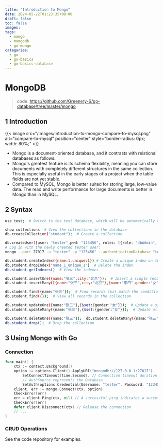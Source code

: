 ```yaml
---
title: "Introduction to Mongo"
date: 2024-05-22T01:23:35+08:00
draft: false
toc: false
images:
tags:
  - mongo
  - mongodb
  - go-mongo
categories:
  - go
  - go-basics
  - go-basics-database
---
```


# MongoDB
> code: https://github.com/Greenery-S/go-database/tree/master/mongo

## 1 Introduction

{{< image src="/images/introduction-to-mongo-compare-to-mysql.png" alt="compare-to-mysql" position="center" style="border-radius: 0px; width: 80%;" >}}

- Mongo is a document-oriented database, and it contrasts with relational databases as follows.
- Mongo's greatest feature is its schema flexibility, meaning you can store documents with completely different structures in the same collection. This is especially useful in the early stages of a project when the table fields are not yet stable.
- Compared to MySQL, Mongo is better suited for storing large, low-value data. The read and write performance for large documents is better in Mongo than in MySQL.

## 2 Syntax

```sh
use test;  # Switch to the test database, which will be automatically created if it doesn't exist when a collection is created

show collections  # View the collections in the database
db.createCollection("student");  # Create a collection

db.createUser({user: "tester",pwd: "123456", roles: [{role: "dbAdmin", db: "test"}]}); # Create a user
# Log in with the newly created tester user:
mongo --port 27017 -u "tester" -p "123456" --authenticationDatabase "test"

db.student.createIndex({name:1,unique:1}) # Create a unique index on the name field, 1 for ascending order, -1 for descending order
db.student.dropIndex("name_1_unique_1")  # Delete the index
db.student.getIndexes()  # View the indexes

db.student.insertOne({name:"张三",city:"北京"});  # Insert a single record
db.student.insertMany([{name:"张三",city:"北京"},{name:"李四",gender:"女"}]);  # Insert multiple records

db.student.find({name:"张三"});  # Find records that match the condition
db.student.find({});  # View all records in the collection

db.student.updateOne({name:"张三"},{$set:{gender:"女"}});  # Update a single record
db.student.updateMany({name:"张三"},{$set:{gender:"女"}});  # Update all records that match the condition

db.student.deleteOne({name:"张三"});  db.student.deleteMany({name:"张三"});  # Delete records
db.student.drop();  # Drop the collection
```

## 3 Using Mongo with Go

### Connection

```go
func main() {
    ctx := context.Background()
    option := options.Client().ApplyURI("mongodb://127.0.0.1:27017").
        SetConnectTimeout(time.Second). // Connection timeout duration
        // AuthSource represents the Database
        SetAuth(options.Credential{Username: "tester", Password: "123456", AuthSource: "test"})
    client, err := mongo.Connect(ctx, option)
    CheckError(err)
    err = client.Ping(ctx, nil) // A successful ping indicates a successful connection, not just the absence of an error from Connect
    CheckError(err)
    defer client.Disconnect(ctx) // Release the connection
    // ...
}
```

### CRUD Operations

See the code repository for examples.
